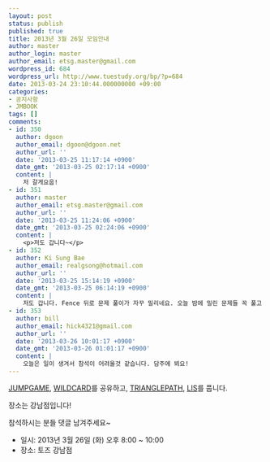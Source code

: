 ```yaml
---
layout: post
status: publish
published: true
title: 2013년 3월 26일 모임안내
author: master
author_login: master
author_email: etsg.master@gmail.com
wordpress_id: 684
wordpress_url: http://www.tuestudy.org/bp/?p=684
date: 2013-03-24 23:10:44.000000000 +09:00
categories:
- 공지사항
- JMBOOK
tags: []
comments:
- id: 350
  author: dgoon
  author_email: dgoon@dgoon.net
  author_url: ''
  date: '2013-03-25 11:17:14 +0900'
  date_gmt: '2013-03-25 02:17:14 +0900'
  content: |
    저 갈게요웁!
- id: 351
  author: master
  author_email: etsg.master@gmail.com
  author_url: ''
  date: '2013-03-25 11:24:06 +0900'
  date_gmt: '2013-03-25 02:24:06 +0900'
  content: |
    <p>저도 갑니다~</p>
- id: 352
  author: Ki Sung Bae
  author_email: realgsong@hotmail.com
  author_url: ''
  date: '2013-03-25 15:14:19 +0900'
  date_gmt: '2013-03-25 06:14:19 +0900'
  content: |
    저도 갑니다. Fence 뒤로 문제 풀이가 자꾸 밀리네요. 오늘 밤에 밀린 문제들 꼭 풀고 가겠슴다
- id: 353
  author: bill
  author_email: hick4321@gmail.com
  author_url: ''
  date: '2013-03-26 10:01:17 +0900'
  date_gmt: '2013-03-26 01:01:17 +0900'
  content: |
    오늘은 일이 생겨서 참석이 어려울것 같습니다. 담주에 뵈요!
---
```

<p><a href="http://www.algospot.com/judge/problem/read/JUMPGAME">JUMPGAME</a>, <a href="http://www.algospot.com/judge/problem/read/WILDCARD">WILDCARD</a>를 공유하고, <a href="http://www.algospot.com/judge/problem/read/TRIANGLEPATH">TRIANGLEPATH</a>, <a href="http://www.algospot.com/judge/problem/read/LIS">LIS</a>를 풉니다.</p>

<p>장소는 강남점입니다!</p>

<p>참석하시는 분들 댓글 남겨주세요~</p>

<ul>
<li>일시: 2013년 3월 26일 (화) 오후 8:00 ~ 10:00</li>
<li>장소: 토즈 강남점</li>
</ul>
